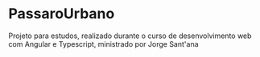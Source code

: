 # PassaroUrbano

Projeto para estudos, realizado durante o curso de desenvolvimento web com Angular e Typescript, ministrado por Jorge Sant'ana
